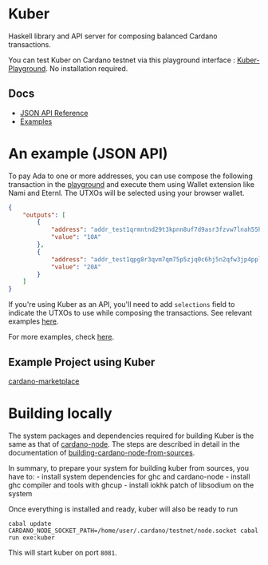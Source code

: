 Kuber
===========

Haskell library and API server for composing balanced Cardano transactions.

You can test Kuber on Cardano testnet via this playground interface :  [Kuber-Playground](https://dquadrant.github.io/kuber/). No installation required.

## Docs
 - [JSON API Reference](./docs/json-api-reference.md)
 - [Examples](./docs/)


# An example (JSON API)
 
To pay Ada to one or more addresses, you can use compose the following transaction in the [playground](https://dquadrant.github.io/kuber/) and execute them using Wallet extension like Nami and Eternl. The UTXOs will be selected using your browser wallet.

```JSON
{
    "outputs": [
        {
            "address": "addr_test1qrmntnd29t3kpnn8uf7d9asr3fzvw7lnah55h52yvaxnfe4g2v2ge520usmkn0zcl46gy38877hej5cnqe6s602xpkyqtpcsrj",
            "value": "10A"
        },
        {
            "address": "addr_test1qpg8r3qvm7qm75p5zjq0c6hj5n2qfw3jp4ppluf7caygyfxv3a6l0p0x9q2e6hjeu62z0g5slxzr4hzjr9x3emnxd5qq65n7xz",
            "value": "20A"
        }
    ]
}
```

If you're using Kuber as an API, you'll need to add `selections` field to indicate the UTXOs to use while composing the transactions. See relevant examples [here](./docs/example-transfer.md).


For more examples, check [here](./docs/).

## Example Project using Kuber
[cardano-marketplace](https://github.com/dQuadrant/cardano-marketplace)

# Building locally
The system packages and dependencies required for building Kuber is the same as that of [cardano-node](https://github.com/input-output-hk/cardano-node).
The steps are described in detail in the documentation of [building-cardano-node-from-sources](https://developers.cardano.org/docs/get-started/installing-cardano-node/). 


In summary, to prepare your system for building kuber from sources, you have to:
    - install system dependencies for ghc and cardano-node
    - install ghc compiler and tools with ghcup
    - install iokhk patch of libsodium on the system

Once everything is installed and ready, kuber will also be ready to run
 ```
cabal update
CARDANO_NODE_SOCKET_PATH=/home/user/.cardano/testnet/node.socket cabal run exe:kuber
 ```

This will start kuber on port `8081`.
